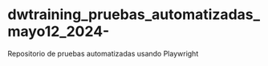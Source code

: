 # dwtraining_pruebas_automatizadas_mayo12_2024-
Repositorio de pruebas automatizadas usando Playwright 
